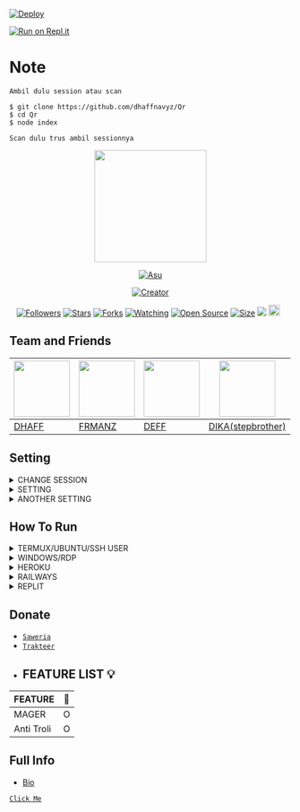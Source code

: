 [![Deploy](https://www.herokucdn.com/deploy/button.svg)](https://heroku.com/deploy?template=https://github.com/dhaffnavyz/DaisuXe-Md/)

[![Run on Repl.it](https://repl.it/badge/github/dhaffnavyz/DaisuXe-Md)](https://repl.it/github/dhaffnavyz/DaisuXe-Md)


# Note
```
Ambil dulu session atau scan

$ git clone https://github.com/dhaffnavyz/Qr
$ cd Qr
$ node index

Scan dulu trus ambil sessionnya
```

<p align="center">
<img src="https://avatars.githubusercontent.com/dhaffnavyz" width="200" height="200"/>
</p>
<p align="center">
  <a href="https://dhaffnavyz"><img src="http://readme-typing-svg.herokuapp.com?color=0000ff&center=true&vCenter=true&multiline=false&lines=Thank+for+using+DaisuXe+Bot+" alt="Asu">
</p>
<p align="center">
<a href="https://siegrin.github.io"><img title="Creator" src="https://img.shields.io/badge/Creator-DhaffOfficial-gold.svg?style=for-the-badge&logo=github"></a>
</p>
<p align="center">
<a href="https://github.com/dhaffnavyz/followers"><img title="Followers" src="https://img.shields.io/github/followers/siegrin?color=green&style=flat-square"></a>
<a href="https://github.com/dhaffnavyz/DaisuXe-Md/stargazers/"><img title="Stars" src="https://img.shields.io/github/stars/dhaffnavyz/DaisuXe-Md?color=white&style=flat-square"></a>
<a href="https://github.com/dhaffnavyz/DaisuXe-Md/network/members"><img title="Forks" src="https://img.shields.io/github/forks/dhaffnavyz/DaisuXe-Md?color=yellow&style=flat-square"></a>
<a href="https://github.com/dhaffnavyz/DaisuXe-Md/watchers"><img title="Watching" src="https://img.shields.io/github/watchers/dhaffnavyz/DaisuXe-Md?label=Watchers&color=red&style=flat-square"></a>
<a href="https://github.com/dhaffnavyz/DaisuXe-Md"><img title="Open Source" src="https://badges.frapsoft.com/os/v2/open-source.svg?v=103"></a>
<a href="https://github.com/dhaffnavyz/DaisuXe-Md/"><img title="Size" src="https://img.shields.io/github/repo-size/dhaffnavyz/DaisuXe-Md?style=flat-square&color=darkred"></a>
<a href="https://hits.seeyoufarm.com"><img src="https://hits.seeyoufarm.com/api/count/incr/badge.svg?url=https%3A%2F%2Fgithub.com%2Fdhaffnavyz%2FDaisuXe-Md&count_bg=%2379C83D&title_bg=%23555555&icon=probot.svg&icon_color=%2300FF6D&title=hits&edge_flat=false"/></a>
<a href="https://github.com/dhaffnavyz/DaisuXe-Md/graphs/commit-activity"><img height="20" src="https://img.shields.io/badge/Maintained-No-red.svg"></a>&nbsp;&nbsp;
</p>

## Team and Friends

 [<img src="https://avatars.githubusercontent.com/dhaffnavyz" width="100" height="100"/>](https://github.com/adjiwajshing) | [<img src="https://avatars.githubusercontent.com/zeeone" width="100" height="100"/>](https://github.com/frmanz) | [<img src="https://avatars.githubusercontent.com/deff" width="100" height="100"/>](https://github.com/deff) | [<img src="https://avatars.githubusercontent.com/dikaardnt" width="100" height="100"/>](https://github.com/dhaffnavytzy)
----|----|----|----
[DHAFF](https://github.com/dhaffnavyz) | [FRMANZ](https://github.com/frmanz) | [DEFF](https://github.com/deff.tzy)| [DIKA(stepbrother)](https://github.com/dikaardnt)


## Setting
</details>

<details>
  <summary>CHANGE SESSION</summary>
	
You can change session in `'./session.json'`
```ts
{
	"clientID": "2g6XCJCIqrNImyXghv5w9A==",
	"serverToken": "1@aET8WNaC1YvO5JDOsyqhvocOCXF2zQDBqgx0BHiHQcEo41JpdmiK3uSYCaTmJAWNoRy+og5m9XMw/Q==",
	"clientToken": "5W99Yox/abUzp/TBYVKzg2lRdbuVTmInDigftnkw5yk=",
	"encKey": "1zqSPJQk0HuJ6bURCLlVclzBACXHb7d4//7D4pgdXeo=",
	"macKey": "xTlKJMHTBT74q+dgFNDzxdPixOxeHPOP/NpTktQVdw0="
}
```
</details>

<details>
  <summary>SETTING</summary>
	
You can edit owner and other in `'./settings.json'`
```ts
{
	"text": "Hii im Daisuke Bot Vol 14.",
	"prefix": "#",
	"bi": "➮",
	"botNumber": "6285797226828", 
	"NamaBot": "Daisuxe Bot", 	
	"namo": "DAISUKE", 
	"ator": "BOT",
	"limit": "15",
	"localuser": "+628",
	"supportme": "instabio.cc/dhaffnavyz", 
	"fakereply": "YT DHAFF OFFICIAL", 
	"ownername": "DHAFF OFFICIAL", 
	"owner": "6285797226828", 
	"owner2": "083824417034", 
	"ownername2": "DHAFF OFFICIAL", 
	"owner3": "6285797226828", 
	"ownername3": "DHAFF OFFICIAL", 
	"developer": "6283824417034",  
	"donasi": "085797226828", 
	"dana": "083824417034", 
	"mybio": "https://bit.ly/3qBItS1",
	"mygmail": "Dhaffofc@gmail.com", 
	"myyoutube":"https://youtube com/chanell/DHAFF OFFICIAL", 
	"github": "https://github.com/dhaffnavyz",
	"linkgc1": "https://chat.whatsapp.com/GToAFWm7W6g9noPQi08Qba", 
	"linkgc2": "https://chat.whatsapp.com/HbRqzD6M4cgAAGKjGedHlv", 
}
```
</details>

<details>
  <summary>ANOTHER SETTING</summary>
	
You can change session in `'./src/sessionnya.json'`
```ts
{
"autocomposing": false,
"autorecording": false,
"bugc": false,
"antitrol": false,
"antical": false,
"antitags": false,
"readG": false,
"readP": true,
"multi": true,
"mainmenu": false,
"banChats": false,
"autorespon": false,
"infoerror": true
}
```
</details>

## How To Run

<details>
  <summary>TERMUX/UBUNTU/SSH USER</summary>
	
  ```bash
apt update && apt upgrade
apt install git -y
apt install nodejs -y
apt install ffmpeg -y
git clone https://github.com/dhaffnavyz/DaisuXe-Md
cd DaisuXe-Md
bash install.sh
pkg install yarn
yarn
```
</details>

<details>
  <summary>WINDOWS/RDP</summary>
	
* Unduh & Instal Git [`Klik Disini`](https://git-scm.com/downloads)
* Unduh & Instal NodeJS [`Klik Disini`](https://nodejs.org/en/download)
* Unduh & Instal FFmpeg [`Klik Disini`](https://ffmpeg.org/download.html) 

```bash
git clone https://github.com/dhaffnavyz/DaisuXe-Md
cd DaisuXe-Md
npm install
```
</details>

<details>
  <summary>HEROKU</summary>
	
* [`Click Me`](https://heroku.com/deploy?template=https://github.com/dhaffnavyz/DaisuXe-Md)

 ```bash
heroku/nodejs
https://github.com/dhaffnavyz/heroku-buildpack-ffmpeg-latest.git
https://github.com/dhaffnavyz/heroku-buildpack-webp-binaries.git
```
</details>

<details>
  <summary>RAILWAYS</summary>
	
* [`Click Me`](https://railway.app/new/template?template=https%3A%2F%2Fgithub.com%2siegrin%2FDaisuXe-Md)
 ```bash
heroku/nodejs
https://github.com/dhaffnavyz/heroku-buildpack-ffmpeg-latest.git
https://github.com/dhaffnavyz/heroku-buildpack-webp-binaries.git
```
</details>

<details>
  <summary>REPLIT</summary>
	
* [`Click Me`](https://repl.it/github.com/dhaffnavyz/DaisuXe-Md)
```bash
Klik button
Buka console
npm i
```
</details>

## Donate
* [`Saweria`](https://saweria.co/dhaffnavy)
* [`Trakteer`](https://trakteer.id/dhafa-navy-o8tob/tip)
* ## FEATURE LIST 💡

| FEATURE |🌱|
| ------------- | ------------- |
| MAGER|O|
| Anti Troli|O|
## Full Info
- [Bio](https://instabio.cc/dhaffnavyz)
  



[`Click Me`](https://heroku.com/deploy?template=https://github.com/dhaffnavyz/DaisuXe-Md)
